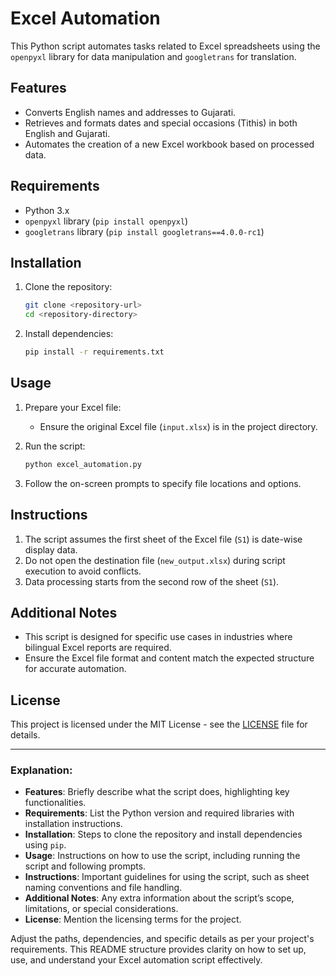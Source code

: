 # Excel Automation

This Python script automates tasks related to Excel spreadsheets using the `openpyxl` library for data manipulation and `googletrans` for translation.

## Features

- Converts English names and addresses to Gujarati.
- Retrieves and formats dates and special occasions (Tithis) in both English and Gujarati.
- Automates the creation of a new Excel workbook based on processed data.

## Requirements

- Python 3.x
- `openpyxl` library (`pip install openpyxl`)
- `googletrans` library (`pip install googletrans==4.0.0-rc1`)

## Installation

1. Clone the repository:
   ```bash
   git clone <repository-url>
   cd <repository-directory>
   ```

2. Install dependencies:
   ```bash
   pip install -r requirements.txt
   ```

## Usage

1. Prepare your Excel file:
   - Ensure the original Excel file (`input.xlsx`) is in the project directory.

2. Run the script:
   ```bash
   python excel_automation.py
   ```

3. Follow the on-screen prompts to specify file locations and options.

## Instructions

1. The script assumes the first sheet of the Excel file (`S1`) is date-wise display data.
2. Do not open the destination file (`new_output.xlsx`) during script execution to avoid conflicts.
3. Data processing starts from the second row of the sheet (`S1`).

## Additional Notes

- This script is designed for specific use cases in industries where bilingual Excel reports are required.
- Ensure the Excel file format and content match the expected structure for accurate automation.

## License

This project is licensed under the MIT License - see the [LICENSE](LICENSE) file for details.

---

### Explanation:

- **Features**: Briefly describe what the script does, highlighting key functionalities.
- **Requirements**: List the Python version and required libraries with installation instructions.
- **Installation**: Steps to clone the repository and install dependencies using `pip`.
- **Usage**: Instructions on how to use the script, including running the script and following prompts.
- **Instructions**: Important guidelines for using the script, such as sheet naming conventions and file handling.
- **Additional Notes**: Any extra information about the script’s scope, limitations, or special considerations.
- **License**: Mention the licensing terms for the project.

Adjust the paths, dependencies, and specific details as per your project's requirements. This README structure provides clarity on how to set up, use, and understand your Excel automation script effectively.

